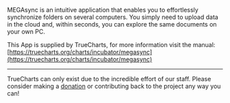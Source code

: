 MEGAsync is an intuitive application that enables you to effortlessly synchronize folders on several computers. You simply need to upload data in the cloud and, within seconds, you can explore the same documents on your own PC.

This App is supplied by TrueCharts, for more information visit the manual: [https://truecharts.org/charts/incubator/megasync](https://truecharts.org/charts/incubator/megasync)

---

TrueCharts can only exist due to the incredible effort of our staff.
Please consider making a [donation](https://truecharts.org/sponsor) or contributing back to the project any way you can!

